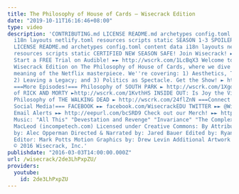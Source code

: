 ```yaml
---
title: The Philosophy of House of Cards – Wisecrack Edition
date: "2019-10-11T16:16:46+08:00"
type: video
description: 'CONTRIBUTING.md LICENSE README.md archetypes config.toml content data
  i18n layouts netlify.toml resources scripts static SEASON 1-3 SPOILER ALERT CONTRIBUTING.md
  LICENSE README.md archetypes config.toml content data i18n layouts netlify.toml
  resources scripts static CERTIFIED NEW SEASON SAFE! Join Wisecrack! ►► http://bit.ly/1y8Veir
  Start a FREE Trial on Audible! ►► http://wscrk.com/1LcBqX3 Welcome to this special
  Wisecrack Edition on The Philosophy of House of Cards, where we dive into the deeper
  meaning of the Netflix masterpiece. We''re covering: 1) Aesthetics, Theater & Politics;
  2) Leaving a Legacy; and 3) Politics as Spectacle. Get the Show! ► http://amzn.to/1OLxiKv
  ===More Episodes!=== Philosophy of SOUTH PARK ► http://wscrk.com/1Xgd56C Philosophy
  of RICK AND MORTY ►http://wscrk.com/1KvthHS INSIDE OUT: Is Joy the Villain? ► http://wscrk.com/24qinyg
  Philosophy of THE WALKING DEAD ► http://wscrk.com/24flZnN ===Connect with us on
  Social Media!=== FACEBOOK ►► facebook.com/WisecrackEDU TWITTER ►► @Wisecrack Get
  Email Alerts ►► http://eepurl.com/bcSRD9 Check out our Merch! ►► http://www.wisecrack.co/store
  Music: "All This" "Devestation and Revenge" "Invariance" "The Complex" All by Kevin
  MacLeod (incompetech.com) Licensed under Creative Commons: By Attribution 3.0 Written
  by: Alec Opperman Directed & Narrated by: Jared Bauer Edited by: Ryan Hailey Assistant
  Editor: Mark Potts Motion Graphics by: Drew Levin Additional Artwork by: Jacob Salamon
  © 2016 Wisecrack, Inc.'
publishdate: "2016-03-03T14:00:00.000Z"
url: /wisecrack/2de3LhPxpZU/
providers:
  youtube:
    id: 2de3LhPxpZU
---
```

